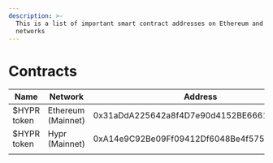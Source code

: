 ```yaml
---
description: >-
  This is a list of important smart contract addresses on Ethereum and Hypr
  networks
---
```


# Contracts

| Name        | Network            | Address                                    |
| ----------- | ------------------ | ------------------------------------------ |
| $HYPR token | Ethereum (Mainnet) | 0x31aDdA225642a8f4D7e90d4152BE6661ab22a5a2 |
| $HYPR token | Hypr (Mainnet)     | 0xA14e9C92Be09Ff09412Df6048Be4f575826A743c |
|             |                    |                                            |
